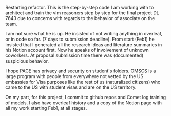 Restarting refactor. This is the step-by-step code I am working with to architect and train the vlm reasoners step by step for the final project DL 7643 due to concerns with regards to the behavior of associate on the team.

I am not sure what he is up. He insisted of not writing anything in overleaf, or in code so far. (7 days to submission deadline). From start (Feb1) he insisted that I generated all the research ideas and literature summaries in his Notion account first. Now he speaks of involvement of unknown coworkers. At proposal submission time there was (documented) suspicious behavior.

I hope PACE has privacy and security on student's folders. OMSCS is a large program with people from everywhere not vetted by the US embassies for Visa purposes like the rest of us (naturalized citizens) who came to the US with student visas and are on the US territory. 

On my part, for this project, I commit to github repos and Comet log training of models. I also have overleaf history and a copy of the Notion page with all my work starting Feb1, at all stages.
